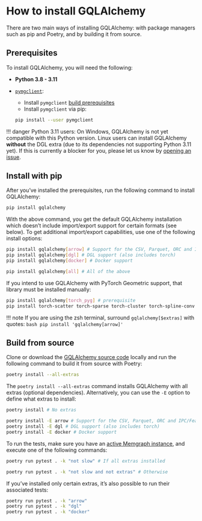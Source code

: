 # How to install GQLAlchemy

There are two main ways of installing GQLAlchemy: with package managers such
as pip and Poetry, and by building it from source.

## Prerequisites

To install GQLAlchemy, you will need the following:

- **Python 3.8 - 3.11**
- [`pymgclient`](https://github.com/memgraph/pymgclient):

    * Install `pymgclient` [build prerequisites](https://memgraph.github.io/pymgclient/introduction.html#build-prerequisites)
    * Install `pymgclient` via pip:

    ```bash
    pip install --user pymgclient
    ```

!!! danger
    Python 3.11 users: On Windows, GQLAlchemy is not yet compatible with this Python version. Linux users can install GQLAlchemy **without** the DGL extra (due to its dependencies not supporting Python 3.11 yet). If this is currently a blocker for you, please let us know by [opening an issue](https://github.com/memgraph/gqlalchemy/issues).

## Install with pip

After you’ve installed the prerequisites, run the following command to install
GQLAlchemy:

```bash
pip install gqlalchemy
```

With the above command, you get the default GQLAlchemy installation which
doesn’t include import/export support for certain formats (see below). To get
additional import/export capabilities, use one of the following install options:

```bash
pip install gqlalchemy[arrow] # Support for the CSV, Parquet, ORC and IPC/Feather/Arrow formats
pip install gqlalchemy[dgl] # DGL support (also includes torch)
pip install gqlalchemy[docker] # Docker support

pip install gqlalchemy[all] # All of the above
```

If you intend to use GQLAlchemy with PyTorch Geometric support, that library must be installed manually:

```bash
pip install gqlalchemy[torch_pyg] # prerequisite
pip install torch-scatter torch-sparse torch-cluster torch-spline-conv torch-geometric -f https://data.pyg.org/whl/torch-1.13.0+cpu.html"
```

!!! note
    If you are using the zsh terminal, surround `gqlalchemy[$extras]` with quotes:
    ```bash
    pip install 'gqlalchemy[arrow]'
    ```
## Build from source

Clone or download the [GQLAlchemy source code](https://github.com/memgraph/gqlalchemy) locally and run the following command to build it from source with Poetry:

```bash
poetry install --all-extras
```

The `poetry install --all-extras` command installs GQLAlchemy with all extras
(optional dependencies). Alternatively, you can use the `-E` option to define
what extras to install:

```bash
poetry install # No extras

poetry install -E arrow # Support for the CSV, Parquet, ORC and IPC/Feather/Arrow formats
poetry install -E dgl # DGL support (also includes torch)
poetry install -E docker # Docker support

```

To run the tests, make sure you have an [active Memgraph instance](https://memgraph.com/docs/getting-started/install-memgraph), and execute one of the following commands:

```bash
poetry run pytest . -k "not slow" # If all extras installed

poetry run pytest . -k "not slow and not extras" # Otherwise
```

If you’ve installed only certain extras, it’s also possible to run their associated tests:

```bash
poetry run pytest . -k "arrow"
poetry run pytest . -k "dgl"
poetry run pytest . -k "docker"
```
